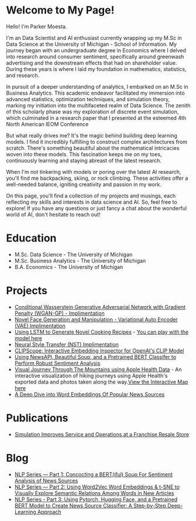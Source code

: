 # Welcome to My Page!

Hello! I'm Parker Moesta.

I'm an Data Scientist and AI enthusiast currently wrapping up my M.Sc in Data Science at the University of Michigan - School of Information. My journey began with an undergraduate degree in Economics where I delved into research around consumer sentiment, specifically around greenwash advertising and the downstream effects that had on shareholder value. During these years is where I laid my foundation in mathematics, statistics, and research.

In pursuit of a deeper understanding of analytics, I embarked on an M.Sc in Business Analytics. This academic endeavor facilitated my immersion into advanced statistics, optimization techniques, and simulation theory, marking my initiation into the multifaceted realm of Data Science. The zenith of this scholarly phase was my exploration of discrete event simulation, which culminated in a research paper that I presented at the esteemed 4th North American IEOM Conference

But what really drives me? It's the magic behind building deep learning models. I find it incredibly fulfilling to construct complex architectures from scratch. There's something beautiful about the mathematical intricacies woven into these models. This fascination keeps me on my toes, continuously learning and staying abreast of the latest research.

When I'm not tinkering with models or poring over the latest AI research, you'll find me backpacking, skiing, or rock climbing. These activities offer a well-needed balance, igniting creativity and passion in my work.

On this page, you'll find a collection of my projects and musings, each reflecting my skills and interests in data science and AI. So, feel free to explore! If you have any questions or just fancy a chat about the wonderful world of AI, don't hesitate to reach out!


# Education

* M.Sc. Data Science - The University of Michigan
* M.Sc. Business Analytics - The University of Michigan
* B.A. Economics - The University of Michigan

# Projects
* [Conditional Wasserstein Generative Adversarial Network with Gradient Penalty (WGAN-GP) - Implimentation](https://github.com/DimensionDweller/Conditional_WGAN-CP_Implimentation/tree/main)
* [Novel Face Generation and Manipulation - Variational Auto Encoder (VAE) Implimentation](https://github.com/DimensionDweller/VAE_Implimentation)
* [Using LSTM to Generate Novel Cooking Recipes](https://github.com/DimensionDweller/recipe_generator_LSTM/tree/main) - [You can play with the model here](https://huggingface.co/spaces/DimensionDweller/RecipeGenerator)
* [Neural Style Transfer (NST) Implimentation](https://github.com/DimensionDweller/Neural_Style_Transfer/tree/main)
* [CLIPScope: Interactive Embedding Inspector for OpenAI's CLIP Model](https://github.com/DimensionDweller/CLIPScope_embedding_inspector)
* [Using NewsAPI, Beautiful Soup, and a Pretrained BERT Classifer to Perform Robust Sentiment Analysis](https://github.com/DimensionDweller/news_sentiment_analysis_viz)
* [Visual Journey Through The Mountains using Apple Health Data](https://github.com/DimensionDweller/visual_journey_through_the_mountains) - An interactive visualization of hiking journeys using Apple Health's exported data and photos taken along the way.[View the Interactive Map here](https://645d6ec1cbb79215784d693d--enchanting-palmier-8f33ef.netlify.app)
* [A Deep Dive into Word Embeddings Of Popular News Sources](https://github.com/DimensionDweller/nlp_word_embedding_analysis)

# Publications

* [Simulation Improves Service and Operations at a Franchise Resale Store](https://www.researchgate.net/publication/355938481_Simulation_Improves_Service_and_Operations_at_a_Franchise_Resale_Store)


# Blog

- [NLP Series — Part 1: Concocting a BERT(iful) Soup For Sentiment Analysis of News Sources](https://medium.com/@parkermo_86729/concocting-a-bert-soup-for-sentiment-analysis-of-news-sources-1de0ab64d1ff)
- [NLP Series — Part 2: Using Word2Vec Word Embeddings & t-SNE to Visually Explore Semantic Relations Among Words in New Articles](https://medium.com/@parkermo_86729/nlp-series-part-2-using-word2vec-word-embeddings-to-explore-semantic-relations-among-new-sources-d91a1371fd08)
- [NLP Series - Part 3: Using Pytorch, Hugging Face, and a Pretrained BERT Model to Create News Source Classifier: A Step-by-Step Deep-Learning Approach]([https://medium.com/@username/third-post](https://medium.com/@parkermo_86729/using-pytorch-hugging-face-and-a-pretrained-bert-model-to-create-news-source-classifier-a-46dddbd4d919)https://medium.com/@parkermo_86729/using-pytorch-hugging-face-and-a-pretrained-bert-model-to-create-news-source-classifier-a-46dddbd4d919)
